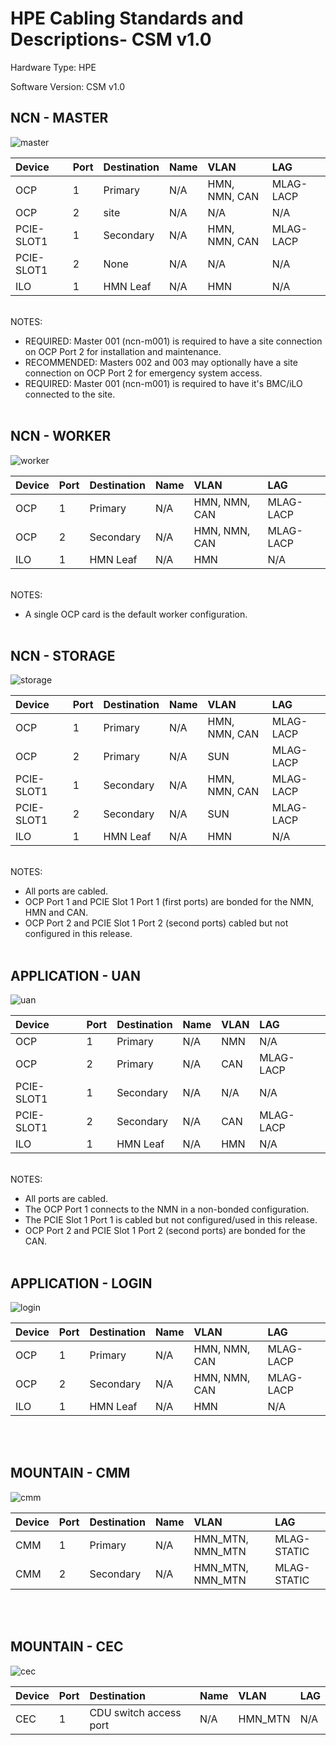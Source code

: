 # HPE Cabling Standards and Descriptions- CSM v1.0

Hardware Type: HPE

Software Version: CSM v1.0

## NCN - MASTER

![master](./images/hpe_master.png)

| Device     | Port | Destination | Name | VLAN          | LAG       |
| :--------- | ---- | :---------- | :--- | :------------ | :-------- |
| OCP        | 1    | Primary     | N/A  | HMN, NMN, CAN | MLAG-LACP |
| OCP        | 2    | site        | N/A  | N/A           | N/A       |
| PCIE-SLOT1 | 1    | Secondary   | N/A  | HMN, NMN, CAN | MLAG-LACP |
| PCIE-SLOT1 | 2    | None        | N/A  | N/A           | N/A       |
| ILO        | 1    | HMN Leaf    | N/A  | HMN           | N/A       |

<br>
NOTES:

- REQUIRED: Master 001 (ncn-m001) is required to have a site connection on OCP Port 2 for installation and maintenance.
- RECOMMENDED: Masters 002 and 003 may optionally have a site connection on OCP Port 2 for emergency system access.
- REQUIRED: Master 001 (ncn-m001) is required to have it's BMC/iLO connected to the site.
  <br>
  <br>

## NCN - WORKER

![worker](./images/hpe_worker.png)

| Device | Port | Destination | Name | VLAN          | LAG       |
| :----- | ---- | :---------- | :--- | :------------ | :-------- |
| OCP    | 1    | Primary     | N/A  | HMN, NMN, CAN | MLAG-LACP |
| OCP    | 2    | Secondary   | N/A  | HMN, NMN, CAN | MLAG-LACP |
| ILO    | 1    | HMN Leaf    | N/A  | HMN           | N/A       |

<br>
NOTES:

- A single OCP card is the default worker configuration.
  <br>
  <br>

## NCN - STORAGE

![storage](./images/hpe_storage.png)

| Device     | Port | Destination | Name | VLAN          | LAG       |
| :--------- | ---- | :---------- | :--- | :------------ | :-------- |
| OCP        | 1    | Primary     | N/A  | HMN, NMN, CAN | MLAG-LACP |
| OCP        | 2    | Primary     | N/A  | SUN           | MLAG-LACP |
| PCIE-SLOT1 | 1    | Secondary   | N/A  | HMN, NMN, CAN | MLAG-LACP |
| PCIE-SLOT1 | 2    | Secondary   | N/A  | SUN           | MLAG-LACP |
| ILO        | 1    | HMN Leaf    | N/A  | HMN           | N/A       |

<br>
NOTES:

- All ports are cabled.
- OCP Port 1 and PCIE Slot 1 Port 1 (first ports) are bonded for the NMN, HMN and CAN.
- OCP Port 2 and PCIE Slot 1 Port 2 (second ports) cabled but not configured in this release.
  <br>
  <br>

## APPLICATION - UAN

![uan](./images/hpe_uan.png)

| Device     | Port | Destination | Name | VLAN | LAG       |
| :--------- | ---- | :---------- | :--- | :--- | :-------- |
| OCP        | 1    | Primary     | N/A  | NMN  | N/A       |
| OCP        | 2    | Primary     | N/A  | CAN  | MLAG-LACP |
| PCIE-SLOT1 | 1    | Secondary   | N/A  | N/A  | N/A       |
| PCIE-SLOT1 | 2    | Secondary   | N/A  | CAN  | MLAG-LACP |
| ILO        | 1    | HMN Leaf    | N/A  | HMN  | N/A       |

<br>
NOTES:

- All ports are cabled.
- The OCP Port 1 connects to the NMN in a non-bonded configuration.
- The PCIE Slot 1 Port 1 is cabled but not configured/used in this release.
- OCP Port 2 and PCIE Slot 1 Port 2 (second ports) are bonded for the CAN.
  <br>
  <br>

## APPLICATION - LOGIN

![login](./images/hpe_login.png)

| Device | Port | Destination | Name | VLAN          | LAG       |
| :----- | ---- | :---------- | :--- | :------------ | :-------- |
| OCP    | 1    | Primary     | N/A  | HMN, NMN, CAN | MLAG-LACP |
| OCP    | 2    | Secondary   | N/A  | HMN, NMN, CAN | MLAG-LACP |
| ILO    | 1    | HMN Leaf    | N/A  | HMN           | N/A       |

<br>
<br>

## MOUNTAIN - CMM

![cmm](./images/hpe_cmm.png)

| Device | Port | Destination | Name | VLAN             | LAG         |
| :----- | ---- | :---------- | :--- | :--------------- | :---------- |
| CMM    | 1    | Primary     | N/A  | HMN_MTN, NMN_MTN | MLAG-STATIC |
| CMM    | 2    | Secondary   | N/A  | HMN_MTN, NMN_MTN | MLAG-STATIC |

<br>
<br>

## MOUNTAIN - CEC

![cec](./images/hpe_cec.png)

| Device | Port | Destination            | Name | VLAN    | LAG |
| :----- | ---- | :--------------------- | :--- | :------ | :-- |
| CEC    | 1    | CDU switch access port | N/A  | HMN_MTN | N/A |

<br>
<br>
